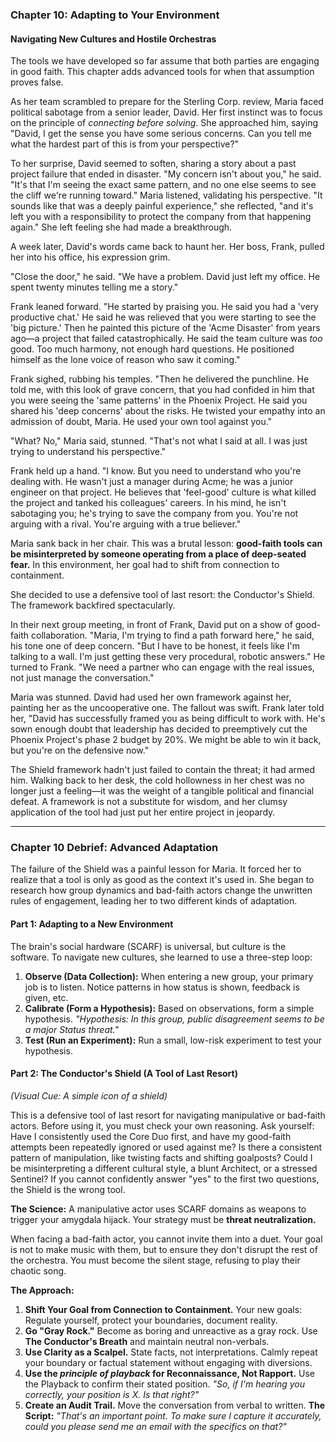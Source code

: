 ### **Chapter 10: Adapting to Your Environment**
#### Navigating New Cultures and Hostile Orchestras

The tools we have developed so far assume that both parties are engaging in good faith. This chapter adds advanced tools for when that assumption proves false.

As her team scrambled to prepare for the Sterling Corp. review, Maria faced political sabotage from a senior leader, David. Her first instinct was to focus on the principle of *connecting before solving*. She approached him, saying "David, I get the sense you have some serious concerns. Can you tell me what the hardest part of this is from your perspective?"

To her surprise, David seemed to soften, sharing a story about a past project failure that ended in disaster. "My concern isn't about you," he said. "It's that I'm seeing the exact same pattern, and no one else seems to see the cliff we're running toward." Maria listened, validating his perspective. "It sounds like that was a deeply painful experience," she reflected, "and it's left you with a responsibility to protect the company from that happening again." She left feeling she had made a breakthrough.

A week later, David's words came back to haunt her. Her boss, Frank, pulled her into his office, his expression grim.

"Close the door," he said. "We have a problem. David just left my office. He spent twenty minutes telling me a story."

Frank leaned forward. "He started by praising you. He said you had a 'very productive chat.' He said he was relieved that you were starting to see the 'big picture.' Then he painted this picture of the 'Acme Disaster' from years ago—a project that failed catastrophically. He said the team culture was *too* good. Too much harmony, not enough hard questions. He positioned himself as the lone voice of reason who saw it coming."

Frank sighed, rubbing his temples. "Then he delivered the punchline. He told me, with this look of grave concern, that you had confided in him that you were seeing the 'same patterns' in the Phoenix Project. He said you shared his 'deep concerns' about the risks. He twisted your empathy into an admission of doubt, Maria. He used your own tool against you."

"What? No," Maria said, stunned. "That's not what I said at all. I was just trying to understand his perspective."

Frank held up a hand. "I know. But you need to understand who you're dealing with. He wasn't just a manager during Acme; he was a junior engineer on that project. He believes that 'feel-good' culture is what killed the project and tanked his colleagues' careers. In his mind, he isn't sabotaging you; he's trying to save the company from you. You're not arguing with a rival. You're arguing with a true believer."

Maria sank back in her chair. This was a brutal lesson: **good-faith tools can be misinterpreted by someone operating from a place of deep-seated fear.** In this environment, her goal had to shift from connection to containment.

She decided to use a defensive tool of last resort: the Conductor's Shield. The framework backfired spectacularly.

In their next group meeting, in front of Frank, David put on a show of good-faith collaboration. "Maria, I'm trying to find a path forward here," he said, his tone one of deep concern. "But I have to be honest, it feels like I'm talking to a wall. I'm just getting these very procedural, robotic answers." He turned to Frank. "We need a partner who can engage with the real issues, not just manage the conversation."

Maria was stunned. David had used her own framework against her, painting her as the uncooperative one. The fallout was swift. Frank later told her, "David has successfully framed you as being difficult to work with. He's sown enough doubt that leadership has decided to preemptively cut the Phoenix Project's phase 2 budget by 20%. We might be able to win it back, but you're on the defensive now."

The Shield framework hadn't just failed to contain the threat; it had armed him. Walking back to her desk, the cold hollowness in her chest was no longer just a feeling—it was the weight of a tangible political and financial defeat. A framework is not a substitute for wisdom, and her clumsy application of the tool had just put her entire project in jeopardy.

---
### **Chapter 10 Debrief: Advanced Adaptation**

The failure of the Shield was a painful lesson for Maria. It forced her to realize that a tool is only as good as the context it's used in. She began to research how group dynamics and bad-faith actors change the unwritten rules of engagement, leading her to two different kinds of adaptation.

#### **Part 1: Adapting to a New Environment**
The brain's social hardware (SCARF) is universal, but culture is the software. To navigate new cultures, she learned to use a three-step loop:
1.  **Observe (Data Collection):** When entering a new group, your primary job is to listen. Notice patterns in how status is shown, feedback is given, etc.
2.  **Calibrate (Form a Hypothesis):** Based on observations, form a simple hypothesis. *"Hypothesis: In this group, public disagreement seems to be a major Status threat."*
3.  **Test (Run an Experiment):** Run a small, low-risk experiment to test your hypothesis.

#### **Part 2: The Conductor's Shield (A Tool of Last Resort)**
*(Visual Cue: A simple icon of a shield)*

This is a defensive tool of last resort for navigating manipulative or bad-faith actors. Before using it, you must check your own reasoning. Ask yourself: Have I consistently used the Core Duo first, and have my good-faith attempts been repeatedly ignored or used against me? Is there a consistent pattern of manipulation, like twisting facts and shifting goalposts? Could I be misinterpreting a different cultural style, a blunt Architect, or a stressed Sentinel? If you cannot confidently answer "yes" to the first two questions, the Shield is the wrong tool.

**The Science:** A manipulative actor uses SCARF domains as weapons to trigger your amygdala hijack. Your strategy must be **threat neutralization.**

When facing a bad-faith actor, you cannot invite them into a duet. Your goal is not to make music with them, but to ensure they don't disrupt the rest of the orchestra. You must become the silent stage, refusing to play their chaotic song.

**The Approach:**
1.  **Shift Your Goal from Connection to Containment.** Your new goals: Regulate yourself, protect your boundaries, document reality.
2.  **Go "Gray Rock."** Become as boring and unreactive as a gray rock. Use **The Conductor's Breath** and maintain neutral non-verbals.
3.  **Use Clarity as a Scalpel.** State facts, not interpretations. Calmly repeat your boundary or factual statement without engaging with diversions.
4.  **Use the *principle of playback* for Reconnaissance, Not Rapport.** Use the Playback to confirm their stated position. *"So, if I'm hearing you correctly, your position is X. Is that right?"*
5.  **Create an Audit Trail.** Move the conversation from verbal to written. **The Script:** *"That's an important point. To make sure I capture it accurately, could you please send me an email with the specifics on that?"*
      